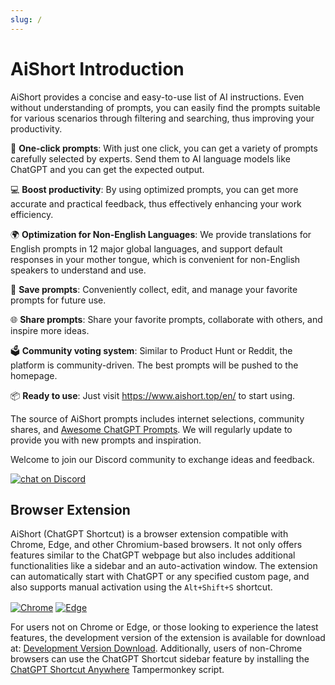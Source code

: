 ```yaml
---
slug: /
---
```


# AiShort Introduction

AiShort provides a concise and easy-to-use list of AI instructions. Even without understanding of prompts, you can easily find the prompts suitable for various scenarios through filtering and searching, thus improving your productivity.

🚀 **One-click prompts**: With just one click, you can get a variety of prompts carefully selected by experts. Send them to AI language models like ChatGPT and you can get the expected output.

💻 **Boost productivity**: By using optimized prompts, you can get more accurate and practical feedback, thus effectively enhancing your work efficiency.

🌍 **Optimization for Non-English Languages**: We provide translations for English prompts in 12 major global languages, and support default responses in your mother tongue, which is convenient for non-English speakers to understand and use.

💾 **Save prompts**: Conveniently collect, edit, and manage your favorite prompts for future use.

🌐 **Share prompts**: Share your favorite prompts, collaborate with others, and inspire more ideas.

🗳️ **Community voting system**: Similar to Product Hunt or Reddit, the platform is community-driven. The best prompts will be pushed to the homepage.

📦 **Ready to use**: Just visit https://www.aishort.top/en/ to start using.

The source of AiShort prompts includes internet selections, community shares, and [Awesome ChatGPT Prompts](https://github.com/f/awesome-chatgpt-prompts). We will regularly update to provide you with new prompts and inspiration.

Welcome to join our Discord community to exchange ideas and feedback.

<a href="https://discord.gg/PZTQfJ4GjX">
   <img src="https://img.shields.io/discord/1048780149899939881?color=%2385c8c8&label=Discord&logo=discord&style=for-the-badge" alt="chat on Discord" />
</a>

## Browser Extension

AiShort (ChatGPT Shortcut) is a browser extension compatible with Chrome, Edge, and other Chromium-based browsers. It not only offers features similar to the ChatGPT webpage but also includes additional functionalities like a sidebar and an auto-activation window. The extension can automatically start with ChatGPT or any specified custom page, and also supports manual activation using the `Alt+Shift+S` shortcut.

<a href="https://chrome.google.com/webstore/detail/chatgpt-shortcut/blcgeoojgdpodnmnhfpohphdhfncblnj">
  <img src="https://img.newzone.top/2023-06-05-12-28-49.png?imageMogr2/format/webp"  alt="Chrome" valign="middle" /></a>

<a href="https://microsoftedge.microsoft.com/addons/detail/chatgpt-shortcut/hnggpalhfjmdhhmgfjpmhlfilnbmjoin">
  <img src="https://img.newzone.top/2023-06-05-12-26-20.png?imageMogr2/format/webp" alt="Edge" valign="middle" /></a>

For users not on Chrome or Edge, or those looking to experience the latest features, the development version of the extension is available for download at: [Development Version Download](https://github.com/rockbenben/ChatGPT-Shortcut/releases). Additionally, users of non-Chrome browsers can use the ChatGPT Shortcut sidebar feature by installing the [ChatGPT Shortcut Anywhere](https://greasyfork.org/scripts/482907-chatgpt-shortcut-anywhere) Tampermonkey script.
